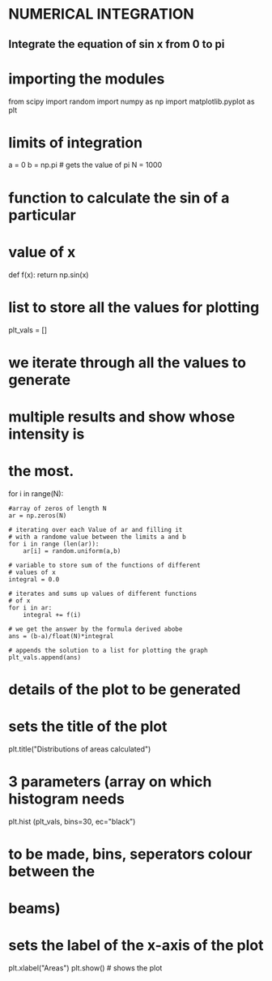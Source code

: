 # NUMERICAL INTEGRATION
## Integrate the equation of sin x from 0 to pi

# importing the modules
from scipy import random
import numpy as np
import matplotlib.pyplot as plt

# limits of integration
a = 0
b = np.pi # gets the value of pi
N = 1000

# function to calculate the sin of a particular
# value of x
def f(x):
	return np.sin(x)

# list to store all the values for plotting
plt_vals = []

# we iterate through all the values to generate
# multiple results and show whose intensity is
# the most.
for i in range(N):

	#array of zeros of length N
	ar = np.zeros(N)

	# iterating over each Value of ar and filling it
	# with a randome value between the limits a and b
	for i in range (len(ar)):
		ar[i] = random.uniform(a,b)

	# variable to store sum of the functions of different
	# values of x
	integral = 0.0

	# iterates and sums up values of different functions
	# of x
	for i in ar:
		integral += f(i)

	# we get the answer by the formula derived abobe
	ans = (b-a)/float(N)*integral

	# appends the solution to a list for plotting the graph
	plt_vals.append(ans)

# details of the plot to be generated
# sets the title of the plot
plt.title("Distributions of areas calculated")

# 3 parameters (array on which histogram needs
plt.hist (plt_vals, bins=30, ec="black")

# to be made, bins, seperators colour between the
# beams)
# sets the label of the x-axis of the plot
plt.xlabel("Areas")
plt.show() # shows the plot


